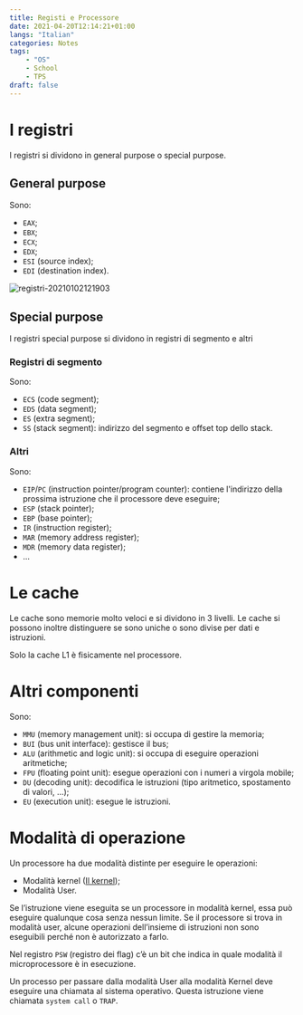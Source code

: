 ```yaml
---
title: Registi e Processore
date: 2021-04-20T12:14:21+01:00
langs: "Italian"
categories: Notes
tags:
    - "OS"
    - School
    - TPS
draft: false
---
```


# I registri
I registri si dividono in general purpose o special purpose.

## General purpose
Sono:

- `EAX`;
- `EBX`;
- `ECX`;
- `EDX`;
- `ESI` (source index);
- `EDI` (destination index).

![registri-20210102121903](/img/tps/registri-20210102121903.png)

## Special purpose
I registri special purpose si dividono in registri di segmento e altri

### Registri di segmento
Sono:

- `ECS` (code segment);
- `EDS` (data segment);
- `ES`  (extra segment);
- `SS`  (stack segment): indirizzo del segmento e offset top dello stack.

### Altri
Sono:

- `EIP`/`PC` (instruction pointer/program counter): contiene l'indirizzo della prossima istruzione che il processore deve eseguire;
- `ESP` (stack pointer);
- `EBP` (base pointer);
- `IR` (instruction register);
- `MAR` (memory address register);
- `MDR` (memory data register);
- ...


# Le cache
Le cache sono memorie molto veloci e si dividono in 3 livelli.
Le cache si possono inoltre distinguere se sono uniche o sono divise per dati e istruzioni.

Solo la cache L1 è fisicamente nel processore.

# Altri componenti
Sono:

- `MMU` (memory management unit): si occupa di gestire la memoria;
- `BUI` (bus unit interface): gestisce il bus;
- `ALU` (arithmetic and logic unit): si occupa di eseguire operazioni aritmetiche;
- `FPU` (floating point unit): esegue operazioni con i numeri a virgola mobile;
- `DU` (decoding unit): decodifica le istruzioni (tipo aritmetico, spostamento di valori, ...);
- `EU` (execution unit): esegue le istruzioni.

# Modalità di operazione
Un processore ha due modalità distinte per eseguire le operazioni:

- Modalità kernel ([Il kernel](/appunti/tps/sistemi-operativi/));
- Modalità User.

Se l’istruzione viene eseguita se un processore in modalità kernel, essa può eseguire qualunque cosa senza nessun limite.
Se il processore si trova in modalità user, alcune operazioni dell’insieme di istruzioni non sono eseguibili perché non è autorizzato a farlo.

Nel registro `PSW` (registro dei flag) c’è un bit che indica in quale modalità il microprocessore è in esecuzione.

Un processo per passare dalla modalità User alla modalità Kernel deve eseguire una chiamata al sistema operativo. Questa istruzione viene chiamata `system call` o `TRAP`.
